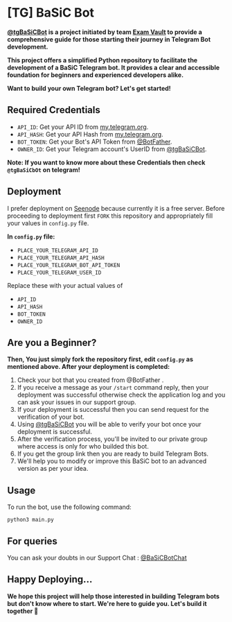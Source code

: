 # [TG] BaSiC Bot

**[@tgBaSiCBot](https://github.com/AbOutMeDK/tgBaSiCbOt) is a project initiated by team [Exam Vault](https://t.me/ExamVault) to provide a comprehensive guide for those starting their journey in Telegram Bot development.**

**This project offers a simplified Python repository to facilitate the development of a BaSiC Telegram bot. It provides a clear and accessible foundation for beginners and experienced developers alike.**

**Want to build your own Telegram bot? Let's get started!**

## Required Credentials 

- `API_ID`: Get your API ID from [my.telegram.org](https://my.telegram.org).
- `API_HASH`: Get your API Hash from [my.telegram.org](https://my.telegram.org).
- `BOT_TOKEN`: Get your Bot's API Token from [@BotFather](https://t.me/BotFather).
- `OWNER_ID`: Get your Telegram account's UserID from [@tgBaSiCBot](https://t.me/tgBaSiCBot).

**Note: If you want to know more about these Credentials then check `@tgBaSiCbOt` on telegram!**

## Deployment 

I prefer deployment on [Seenode](https://seenode.com/) because currently it is a free server.
Before proceeding to deployment first `FORK` this repository and appropriately fill your values in `config.py` file.

**In `config.py` file:**

- `PLACE_YOUR_TELEGRAM_API_ID` 
- `PLACE_YOUR_TELEGRAM_API_HASH` 
- `PLACE_YOUR_TELEGRAM_BOT_API_TOKEN` 
- `PLACE_YOUR_TELEGRAM_USER_ID`

Replace these with your actual values of

- `API_ID`
- `API_HASH`
- `BOT_TOKEN`
- `OWNER_ID`

## Are you a Beginner?

**Then, You just simply fork the repository first, edit `config.py` as mentioned above. After your deployment is completed:**

1. Check your bot that you created from @BotFather .
2. If you receive a message as your `/start` command reply, then your deployment was successful otherwise check the application log and you can ask your issues in our support group.
3. If your deployment is successful then you can send request for the verification of your bot.
4. Using [@tgBaSiCBot](https://t.me/tgBaSiCBot) you will be able to verify your bot once your deployment is successful.
5. After the verification process, you'll be invited to our private group where access is only for who builded this bot.
6. If you get the group link then you are ready to build Telegram Bots.
7. We'll help you to modify or improve this BaSiC bot to an advanced version as per your idea.
 
## Usage

To run the bot, use the following command:

`python3 main.py`

## For queries 

You can ask your doubts in our Support Chat : [@BaSiCBotChat](https://t.me/BaSiCBotChat)

## Happy Deploying...

**We hope this project will help those interested in building Telegram bots but don't know where to start. We're here to guide you. Let's build it together 🎉**


